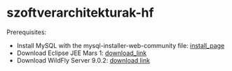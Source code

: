 # szoftverarchitekturak-hf

Prerequisites:
 * Install MySQL with the mysql-installer-web-community file: [install_page](https://dev.mysql.com/downloads/installer/)
 * Download Eclipse JEE Mars 1: [download_link](http://www.eclipse.org/downloads/download.php?file=/technology/epp/downloads/release/mars/1/eclipse-jee-mars-1-win32-x86_64.zip)
 * Download WildFly Server 9.0.2: [download link](http://download.jboss.org/wildfly/9.0.2.Final/wildfly-9.0.2.Final.zip)
